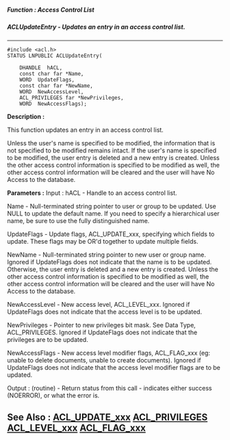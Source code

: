 ##### Function : Access Control List
##### ACLUpdateEntry - Updates an entry in an access control list.
---
```
#include <acl.h>
STATUS LNPUBLIC ACLUpdateEntry(

	DHANDLE  hACL,
	const char far *Name,
	WORD  UpdateFlags,
	const char far *NewName,
	WORD  NewAccessLevel,
	ACL_PRIVILEGES far *NewPrivileges,
	WORD  NewAccessFlags);
```
**Description :**

This function updates an entry in an access control list.  

Unless the user's name is specified to be modified, the information that is not 
specified to be modified remains intact.  If the user's name is specified to be 
modified, the user entry is deleted and a new entry is created.  Unless the 
other access control information is specified to be modified as well, the other 
access control information will be cleared and the user will have No Access to 
the database.

**Parameters :**
Input :
hACL  -  Handle to an access control list.

Name  -  Null-terminated string pointer to user or group to be updated.  Use NULL to update the default name.  If you need to specify a hierarchical user name, be sure to use the fully distinguished name.

UpdateFlags  -   Update flags, ACL_UPDATE_xxx, specifying which fields to update.  These flags may be OR'd together to update multiple fields.

NewName  -  Null-terminated string pointer to new user or group name.  Ignored if UpdateFlags does not indicate that the name is to be updated.  Otherwise, the user entry is deleted and a new entry is created.  Unless the other access control information is specified to be modified as well, the other access control information will be cleared and the user will have No Access to the database.

NewAccessLevel  -  New access level, ACL_LEVEL_xxx.  Ignored if UpdateFlags does not indicate that the access level is to be updated.

NewPrivileges  -  Pointer to new privileges bit mask.  See Data Type, ACL_PRIVILEGES.  Ignored  if UpdateFlags does not indicate that the privileges are to be updated. 

NewAccessFlags  -   New access level modifier flags, ACL_FLAG_xxx  (eg:  unable to delete documents, unable to create documents).  Ignored if UpdateFlags does not indicate that the access level modifier flags are to be updated.

Output :
(routine)  -  Return status from this call - indicates either success (NOERROR), or what the error is.



**See Also :**
[ACL_UPDATE_xxx](/domino-c-api-docs/reference/Symb/ACL_UPDATE_xxx)
[ACL_PRIVILEGES](/domino-c-api-docs/reference/Data/ACL_PRIVILEGES)
[ACL_LEVEL_xxx](/domino-c-api-docs/reference/Symb/ACL_LEVEL_xxx)
[ACL_FLAG_xxx](/domino-c-api-docs/reference/Symb/ACL_FLAG_xxx)
---
